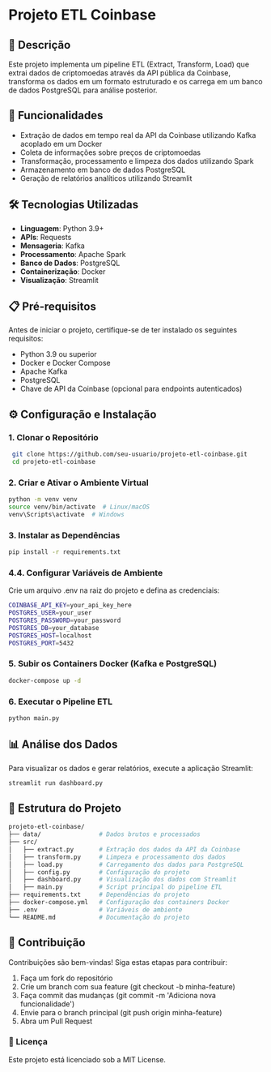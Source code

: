 # Projeto ETL Coinbase

## 📝 Descrição
Este projeto implementa um pipeline ETL (Extract, Transform, Load) que extrai dados de criptomoedas através da API pública da Coinbase, transforma os dados em um formato estruturado e os carrega em um banco de dados PostgreSQL para análise posterior.

## 🚀 Funcionalidades
- Extração de dados em tempo real da API da Coinbase utilizando Kafka acoplado em um Docker
- Coleta de informações sobre preços de criptomoedas
- Transformação, processamento e limpeza dos dados utilizando Spark
- Armazenamento em banco de dados PostgreSQL
- Geração de relatórios analíticos utilizando Streamlit

## 🛠️ Tecnologias Utilizadas
- **Linguagem**: Python 3.9+
- **APIs**: Requests
- **Mensageria**: Kafka
- **Processamento**: Apache Spark
- **Banco de Dados**: PostgreSQL
- **Containerização**: Docker
- **Visualização**: Streamlit

## 📋 Pré-requisitos
Antes de iniciar o projeto, certifique-se de ter instalado os seguintes requisitos:
- Python 3.9 ou superior
- Docker e Docker Compose
- Apache Kafka
- PostgreSQL
- Chave de API da Coinbase (opcional para endpoints autenticados)

## ⚙️ Configuração e Instalação
### 1. Clonar o Repositório
```bash
 git clone https://github.com/seu-usuario/projeto-etl-coinbase.git
 cd projeto-etl-coinbase
```
### 2. Criar e Ativar o Ambiente Virtual
```bash
python -m venv venv
source venv/bin/activate  # Linux/macOS
venv\Scripts\activate  # Windows
```
### 3. Instalar as Dependências
```bash
pip install -r requirements.txt
```
### 4.4. Configurar Variáveis de Ambiente
Crie um arquivo .env na raiz do projeto e defina as credenciais:
```bash
COINBASE_API_KEY=your_api_key_here
POSTGRES_USER=your_user
POSTGRES_PASSWORD=your_password
POSTGRES_DB=your_database
POSTGRES_HOST=localhost
POSTGRES_PORT=5432
```
### 5. Subir os Containers Docker (Kafka e PostgreSQL)
```bash
docker-compose up -d
```
### 6. Executar o Pipeline ETL
```bash
python main.py
```
## 📊 Análise dos Dados
Para visualizar os dados e gerar relatórios, execute a aplicação Streamlit:
```bash
streamlit run dashboard.py
```
## 📂 Estrutura do Projeto
```bash
projeto-etl-coinbase/
├── data/                # Dados brutos e processados
├── src/
│   ├── extract.py       # Extração dos dados da API da Coinbase
│   ├── transform.py     # Limpeza e processamento dos dados
│   ├── load.py          # Carregamento dos dados para PostgreSQL
│   ├── config.py        # Configuração do projeto
│   ├── dashboard.py     # Visualização dos dados com Streamlit
│   ├── main.py          # Script principal do pipeline ETL
├── requirements.txt     # Dependências do projeto
├── docker-compose.yml   # Configuração dos containers Docker
├── .env                 # Variáveis de ambiente
└── README.md            # Documentação do projeto
```
## 🤝 Contribuição
Contribuições são bem-vindas! Siga estas etapas para contribuir:

1. Faça um fork do repositório
2. Crie um branch com sua feature (git checkout -b minha-feature)
3. Faça commit das mudanças (git commit -m 'Adiciona nova funcionalidade')
4. Envie para o branch principal (git push origin minha-feature)
5. Abra um Pull Request

### 📜 Licença
Este projeto está licenciado sob a MIT License.

